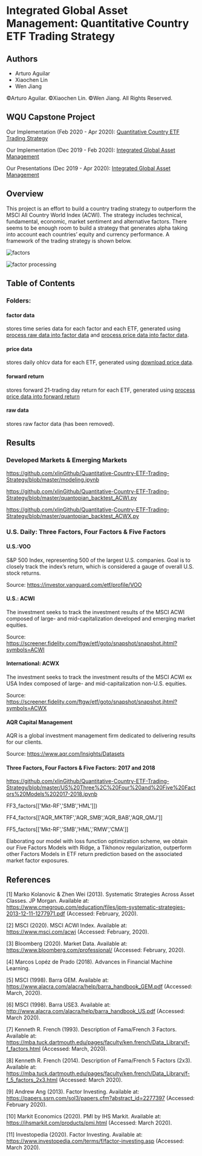 # Integrated Global Asset Management: Quantitative Country ETF Trading Strategy

## Authors
* Arturo Aguilar
* Xiaochen Lin
* Wen Jiang

©Arturo Aguilar. ©Xiaochen Lin. ©Wen Jiang. All Rights Reserved.

## WQU Capstone Project

Our Implementation (Feb 2020 - Apr 2020): [Quantitative Country ETF Trading Strategy](https://github.com/xlinGithub/Quantitative-Country-ETF-Trading-Strategy)

Our Implementation (Dec 2019 - Feb 2020): [Integrated Global Asset Management](https://github.com/wenjiangwj1/Integrated-Global-Equity-Asset-Management)

Our Presentations (Dec 2019 - Apr 2020): [Integrated Global Asset Management](https://drive.google.com/drive/u/2/folders/1gL_FQaxAiupznbdxg7vLuEPTecbatp34)

## Overview
 
This project is an effort to build a country trading strategy to outperform the MSCI All Country World Index (ACWI). The strategy includes technical, fundamental, economic, market sentiment and alternative factors. There seems to be enough room to build a strategy that generates alpha taking into account each countries’ equity and currency performance. A framework of the trading strategy is shown below.

![factors](/factors.png#center)

![factor processing](/factor%20processing.png#center)



## Table of Contents
### Folders:
#### factor data
stores time series data for each factor and each ETF, generated using [process raw data into factor data](/process%20raw%20data%20into%20factor%20data.ipynb) and [process price data into factor data](/process%20price%20data%20into%20factor%20data.ipynb).
#### price data
stores daily ohlcv data for each ETF, generated using [download price data](/download%20price%20data.ipynb).
#### forward return
stores forward 21-trading day return for each ETF, generated using [process price data into forward return](process%20price%20data%20into%20forward%20return.ipynb)
#### raw data
stores raw factor data (has been removed).


## Results
### Developed Markets & Emerging Markets

https://github.com/xlinGithub/Quantitative-Country-ETF-Trading-Strategy/blob/master/modeling.ipynb

https://github.com/xlinGithub/Quantitative-Country-ETF-Trading-Strategy/blob/master/quantopian_backtest_ACWI.py

https://github.com/xlinGithub/Quantitative-Country-ETF-Trading-Strategy/blob/master/quantopian_backtest_ACWX.py


### U.S. Daily: Three Factors, Four Factors & Five Factors

#### U.S.:VOO

S&P 500 Index, representing 500 of the largest U.S. companies. Goal is to closely track the index’s return, which is considered a gauge of overall U.S. stock returns. 

Source: https://investor.vanguard.com/etf/profile/VOO

#### U.S.: ACWI

The investment seeks to track the investment results of the MSCI ACWI composed of large- and mid-capitalization developed and emerging market equities.

Source: https://screener.fidelity.com/ftgw/etf/goto/snapshot/snapshot.jhtml?symbols=ACWI

#### International: ACWX

The investment seeks to track the investment results of the MSCI ACWI ex USA Index composed of large- and mid-capitalization non-U.S. equities. 

Source: https://screener.fidelity.com/ftgw/etf/goto/snapshot/snapshot.jhtml?symbols=ACWX

#### AQR Capital Management

AQR is a global investment management firm dedicated to delivering results for our clients.

Source: https://www.aqr.com/Insights/Datasets

#### Three Factors, Four Factors & Five Factors: 2017 and 2018

https://github.com/xlinGithub/Quantitative-Country-ETF-Trading-Strategy/blob/master/US%20Three%2C%20Four%20and%20Five%20Factors%20Models%202017-2018.ipynb

FF3_factors[['Mkt-RF','SMB','HML']])

FF4_factors[['AQR_MKTRF','AQR_SMB','AQR_BAB','AQR_QMJ']]

FF5_factors[['Mkt-RF','SMB','HML','RMW','CMA']]

Elaborating our model with loss function optimization scheme, we obtain our Five Factors Models with Ridge, a Tikhonov regularization,  outperform other Factors Models in ETF return prediction based on the associated market factor exposures. 

## References

[1] Marko Kolanovic & Zhen Wei (2013). Systematic Strategies Across Asset Classes. JP Morgan. Available at: https://www.cmegroup.com/education/files/jpm-systematic-strategies-2013-12-11-1277971.pdf (Accessed: February, 2020).

[2] MSCI (2020). MSCI ACWI Index. Available at: https://www.msci.com/acwi (Accessed: February, 2020).

[3] Bloomberg (2020). Market Data. Available at: https://www.bloomberg.com/professional/ (Accessed: February, 2020).

[4] Marcos Lopéz de Prado (2018). Advances in Financial Machine Learning.

[5] MSCI (1998). Barra GEM. Available at: https://www.alacra.com/alacra/help/barra_handbook_GEM.pdf (Accessed: March, 2020).

[6] MSCI (1998). Barra USE3. Available at: http://www.alacra.com/alacra/help/barra_handbook_US.pdf (Accessed: March 2020).

[7] Kenneth R. French (1993). Description of Fama/French 3 Factors. Available at: https://mba.tuck.dartmouth.edu/pages/faculty/ken.french/Data_Library/f-f_factors.html (Accessed: March, 2020).

[8] Kenneth R. French (2014). Description of Fama/French 5 Factors (2x3). Available at: https://mba.tuck.dartmouth.edu/pages/faculty/ken.french/Data_Library/f-f_5_factors_2x3.html (Accessed: March 2020).

[9] Andrew Ang (2013). Factor Investing. Available at: https://papers.ssrn.com/sol3/papers.cfm?abstract_id=2277397 (Accessed: February 2020).

[10] Markit Economics (2020). PMI by IHS Markit. Available at: https://ihsmarkit.com/products/pmi.html (Accessed: March 2020).

[11] Investopedia (2020). Factor Investing. Available at: https://www.investopedia.com/terms/f/factor-investing.asp (Accessed: March 2020).
